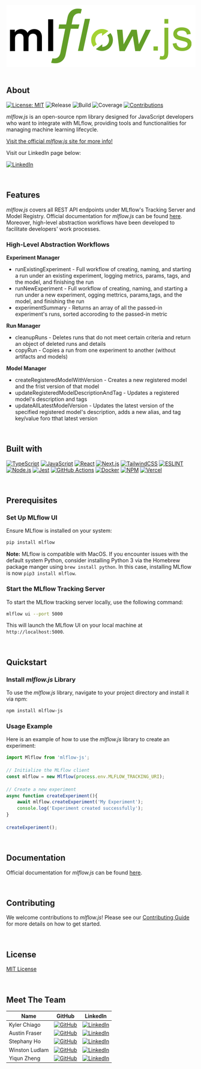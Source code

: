 <div style="text-align: center">
<img src="../mlflow-site/public/assets/mlflow-js-logo-whitebg.png" width=600px;"/></div>

<br>

## About

[![License: MIT](https://img.shields.io/badge/License-MIT-blue.svg)](../LICENSE)
![Release](https://img.shields.io/badge/Release-v1.0.0-426B20)
![Build](https://img.shields.io/badge/Build-Passing-brightgreen.svg)
![Coverage](https://img.shields.io/badge/Coverage-87%25-c7ea46.svg)
[![Contributions](https://img.shields.io/badge/Contributions-Welcome-brightgreen.svg)](../CONTRIBUTING.md)

<i>mlflow.js</i> is an open-source npm library designed for JavaScript developers who want to integrate with MLflow, providing tools and functionalities for managing machine learning lifecycle.

<a href="https://www.mlflow-js.org/">Visit the official <i>mlflow.js</i> site for more info!</a>

Visit our LinkedIn page below:

[![LinkedIn](https://img.shields.io/badge/LinkedIn-0077B5?style=for-the-badge&logo=linkedin&logoColor=white)](https://www.linkedin.com/company/mlflowjs/)

<br>

## Features

<i>mlflow.js</i> covers all REST API endpoints under MLflow's Tracking Server and Model Registry. Official documentation for <i>mlflow.js</i> can be found <a href="https://www.mlflow-js.org/documentation">here</a>. Moreover, high-level abstraction workflows have been developed to facilitate developers' work processes.

### High-Level Abstraction Workflows

**Experiment Manager**

- runExistingExperiment - Full workflow of creating, naming, and starting a run under an existing experiment, logging metrics, params, tags, and the model, and finishing the run
- runNewExperiment - Full workflow of creating, naming, and starting a run under a new experiment, ogging mettrics, params,tags, and the model, and finishing the run
- experimentSummary - Returns an array of all the passed-in experiment's runs, sorted accoroding to the passed-in metric

**Run Manager**

- cleanupRuns - Deletes runs that do not meet certain criteria and return an object of deleted runs and details
- copyRun - Copies a run from one experiment to another (without artifacts and models)

**Model Manager**

- createRegisteredModelWithVersion - Creates a new registered model and the frist version of that model
- updateRegisteredModelDescriptionAndTag - Updates a registered model's description and tags
- updateAllLatestModelVersion - Updates the latest version of the specified registered model's description, adds a new alias, and tag key/value foro tthat latest version

<br>

## Built with

[![TypeScript](https://img.shields.io/badge/TypeScript-0077B5?style=for-the-badge&logo=typescript&logoColor=white)](https://www.typescriptlang.org/)
[![JavaScript](https://img.shields.io/badge/JavaScript-000435?style=for-the-badge&logo=javascript&logoColor=00fff)](https://www.javascript.com/)
[![React](https://img.shields.io/badge/React-36454F?style=for-the-badge&logo=React&logoColor=00fff)](https://react.dev/)
[![Next.js](https://img.shields.io/badge/Next.js-24292e?style=for-the-badge&logo=next.js&logoColor=00fff)](https://nextjs.org/)
[![TailwindCSS](https://img.shields.io/badge/Tailwind_CSS-008080?style=for-the-badge&logo=tailwindcss&logoColor=bfffff)](https://tailwindcss.com/)
[![ESLINT](https://img.shields.io/badge/ESLINT-4B32C3?style=for-the-badge&logo=eslint&logoColor=bfffff)](https://eslint.org/)
[![Node.js](https://img.shields.io/badge/Node.js-339933?style=for-the-badge&logo=node.js&logoColor=ffffff)](https://nodejs.org/en/)
[![Jest](https://img.shields.io/badge/Jest-800020?style=for-the-badge&logo=jest&logoColor=00fff)](https://jestjs.io/)
[![GitHub Actions](https://img.shields.io/badge/GitHub_Actions-30363d?style=for-the-badge&logo=github&logoColor=00fff)](https://github.com/features/actions)
[![Docker](https://img.shields.io/badge/Docker-lightblue?style=for-the-badge&logo=Docker&logoColor=00fff)](https://www.docker.com/)
[![NPM](https://img.shields.io/badge/NPM-CC3534?style=for-the-badge&logo=npm&logoColor=00fff)](https://www.npmjs.com/)
[![Vercel](https://img.shields.io/badge/Vercel-966FD6?style=for-the-badge&logo=Vercel&logoColor=00fff)](https://vercel.com/)

<br>

## Prerequisites

### Set Up MLflow UI

Ensure MLflow is installed on your system:

```bash
pip install mlflow
```

**Note:** MLflow is compatible with MacOS. If you encounter issues with the default system Python, consider installing Python 3 via the Homebrew package manger using `brew install python`. In this case, installing MLflow is now `pip3 install mlflow`.

### Start the MLflow Tracking Server

To start the MLflow tracking server locally, use the following command:

```bash
mlflow ui --port 5000
```

This will launch the MLflow UI on your local machine at `http://localhost:5000`.

<br>

## Quickstart

### Install <i>mlflow.js</i> Library

To use the <i>mlflow.js</i> library, navigate to your project directory and install it via npm:

```bash
npm install mlflow-js
```

### Usage Example

Here is an example of how to use the <i>mlflow.js</i> library to create an experiment:

```JavaScript
import Mlflow from 'mlflow-js';

// Initialize the MLflow client
const mlflow = new Mlflow(process.env.MLFLOW_TRACKING_URI);

// Create a new experiment
async function createExperiment(){
	await mlflow.createExperiment('My Experiment');
	console.log('Experiment created successfully');
}

createExperiment();

```

<br>

## Documentation

Official documentation for <i>mlflow.js</i> can be found <a href="https://www.mlflow-js.org/documentation">here</a>.

<br>

## Contributing

We welcome contributions to <i>mlflow.js</i>! Please see our [Contributing Guide](../CONTRIBUTING.md) for more details on how to get started.

<br>

## License

[MIT License](../LICENSE)

<br>

## Meet The Team

| Name           | GitHub                                                                                                                    | LinkedIn                                                                                                                                                 |
| -------------- | ------------------------------------------------------------------------------------------------------------------------- | -------------------------------------------------------------------------------------------------------------------------------------------------------- |
| Kyler Chiago   | [![GitHub](https://img.shields.io/badge/GitHub-181717?style=for-the-badge&logo=github)](https://github.com/Kyler-Chiago)  | [![LinkedIn](https://img.shields.io/badge/LinkedIn-0077B5?style=for-the-badge&logo=linkedin&logoColor=white)](https://www.linkedin.com/in/kyler-chiago/) |
| Austin Fraser  | [![GitHub](https://img.shields.io/badge/GitHub-181717?style=for-the-badge&logo=github)](https://github.com/austinbfraser) | [![LinkedIn](https://img.shields.io/badge/LinkedIn-0077B5?style=for-the-badge&logo=linkedin&logoColor=white)](http://www.linkedin.com/in/austin-fraser)  |
| Stephany Ho    | [![GitHub](https://img.shields.io/badge/GitHub-181717?style=for-the-badge&logo=github)](https://github.com/seneyu)        | [![LinkedIn](https://img.shields.io/badge/LinkedIn-0077B5?style=for-the-badge&logo=linkedin&logoColor=white)](https://www.linkedin.com/in/stephanyho/)   |
| Winston Ludlam | [![GitHub](https://img.shields.io/badge/GitHub-181717?style=for-the-badge&logo=github)](https://github.com/winjolu/)      | [![LinkedIn](https://img.shields.io/badge/LinkedIn-0077B5?style=for-the-badge&logo=linkedin&logoColor=white)](https://www.linkedin.com/in/wjludlam/)     |
| Yiqun Zheng    | [![GitHub](https://img.shields.io/badge/GitHub-181717?style=for-the-badge&logo=github)](https://github.com/yiqunzheng)    | [![LinkedIn](https://img.shields.io/badge/LinkedIn-0077B5?style=for-the-badge&logo=linkedin&logoColor=white)](https://www.linkedin.com/in/yiqunzheng/)   |

```

```

